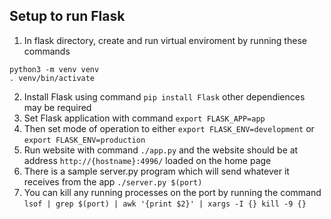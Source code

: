 ## Setup to run Flask

1. In flask directory, create and run virtual enviroment by running these commands 
```
python3 -m venv venv 
. venv/bin/activate
```

2. Install Flask using command `pip install Flask` other dependiences may be required
3. Set Flask application with command `export FLASK_APP=app`
4. Then set mode of operation to either `export FLASK_ENV=development` or `export FLASK_ENV=production`
5. Run website with command `./app.py` and the website should be at address `http://{hostname}:4996/` loaded on the home page
6. There is a sample server.py program which will send whatever it receives from the app `./server.py $(port)`
7. You can kill any running processes on the port by running the command `lsof | grep $(port) | awk '{print $2}' | xargs -I {} kill -9 {}`

